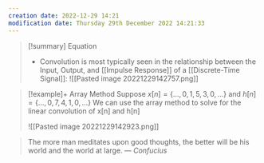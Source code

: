 ```yaml
---
creation date: 2022-12-29 14:21
modification date: Thursday 29th December 2022 14:21:33
---
```


> [!summary] Equation
> - Convolution is most typically seen in the relationship between the Input, Output, and [[Impulse Response]] of a [[Discrete-Time Signal]]:
> ![[Pasted image 20221229142757.png]]
> 

> [!example]+ Array Method
> Suppose $x[n]=\{...,0,1,5,3,0,...\}$ and $h[n]=\{...,0,7,4,1,0,...\}$
> We can use the array method to solve for the linear convolution of x[n] and h[n]
> 
> ![[Pasted image 20221229142923.png]]



> The more man meditates upon good thoughts, the better will be his world and the world at large.
> — <cite>Confucius</cite>
